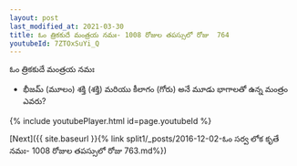 ```yaml
---
layout: post
last_modified_at: 2021-03-30
title: ఓం త్రికకుదే మంత్రయ నమః- 1008 రోజుల తపస్సులో రోజు  764
youtubeId: 7ZTOxSuYi_Q
---
```

 
 
 ఓం త్రికకుదే మంత్రయ నమః  
 
 -  భీజమ్ (మూలం) శక్తి (శక్తి) మరియు కీలాగం (గోరు) అనే మూడు భాగాలతో ఉన్న మంత్రం ఎవరు? 
 
  
 
  
 
 
 
 
 
 


{% include youtubePlayer.html id=page.youtubeId %}
 
[Next]({{ site.baseurl }}{% link  split1/_posts/2016-12-02-ఓం సర్వ లోక కృతే నమః- 1008 రోజుల తపస్సులో రోజు  763.md%})
 
